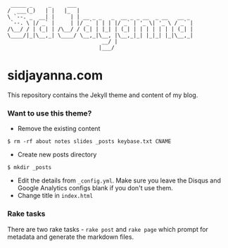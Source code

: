 
```
 _____ _     _     ___                                     
/  ___(_)   | |   |_  |                                    
\ `--. _  __| |     | | __ _ _   _  __ _ _ __  _ __   __ _
 `--. \ |/ _` |     | |/ _` | | | |/ _` | '_ \| '_ \ / _` |
/\__/ / | (_| | /\__/ / (_| | |_| | (_| | | | | | | | (_| |
\____/|_|\__,_| \____/ \__,_|\__, |\__,_|_| |_|_| |_|\__,_|
                              __/ |                        
                             |___/                         

```
# sidjayanna.com

This repository contains the Jekyll theme and content of my blog.

### Want to use this theme?

* Remove the existing content

```
$ rm -rf about notes slides _posts keybase.txt CNAME
```

* Create new posts directory

```
$ mkdir _posts
```

* Edit the details from `_config.yml`. Make sure you leave the Disqus and
  Google Analytics configs blank if you don't use them.
* Change title in `index.html`

### Rake tasks

There are two rake tasks - `rake post` and `rake page` which prompt for
metadata and generate the markdown files.

